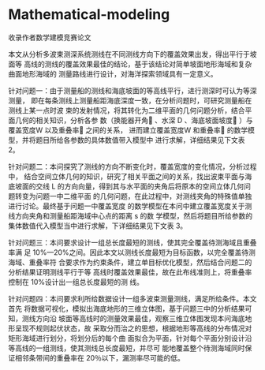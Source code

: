 # Mathematical-modeling
收录作者数学建模竞赛论文

本文从分析多波束测深系统测线在不同测线方向下的覆盖效果出发，得出平行于坡面等 高线的测线的覆盖效果最佳的结论，基于该结论对简单坡面地形海域和复杂曲面地形海域的 测量路线进行设计，对海洋探索领域具有一定意义。 

针对问题一：由于测量船的测线和海底坡面的等高线平行，进行测深时可认为等深测量， 即在每条测线上测量船距海底深度一致，在分析问题时，可研究测量船在测线上某一点时波 束的发射情况，将其转化为二维平面的几何问题分析，结合平面几何的相关知识，分析各参 数（换能器开角 、水深 D 、海底坡面坡度 ）与覆盖宽度W 以及重叠率 之间的关系， 进而建立覆盖宽度W 和重叠率 的数学模型，并将题目所给各参数的具体数值带入模型中 进行求解，详细结果见下文表 2。 

针对问题二：本问探究了测线的方向不断变化时，覆盖宽度的变化情况，分析过程中， 结合空间立体几何的知识，研究了相关平面之间的关系，找出波束平面与海底坡面的交线 L 的方向向量，得到其与水平面的夹角后将原本的空间立体几何问题转变为问题一中二维平面 的几何问题，在此过程中，对测线夹角的特殊值单独进行讨论。最终基于问题一中覆盖宽度 的数学模型在本问中建立覆盖宽度关于测线方向夹角和测量船距海域中心点的距离 s 的数 学模型，然后将题目所给参数的集体数值代入模型当中进行求解，下详细结果见下文表 3。 

针对问题三：本问要求设计一组总长度最短的测线，使其完全覆盖待测海域且重叠率满 足 10%—20%之间。因此本文以测线长度最短为目标函数，以完全覆盖待测海域、重叠率符 合要求作为约束条件，建立单目标优化模型，然后结合问题二的分析结果证明测线平行于等 高线时覆盖效果最佳，故在此布线准则上，将重叠率控制在 10%设计出一组总长度最短的测 线。

针对问题四：本问要求利所给数据设计一组多波束测量测线，满足所给条件。本文首先 将数据可视化，模拟出海底地形的三维立体图，基于问题三中的分析结果可知，测线方向沿 坡面等高线时的测量效果最佳，观察三维立体图发现本问海底地形呈现不规则起伏状态，故 采取分而治之的思想，根据地形等高线的分布情况对矩形海域进行划分，将划分后的每个曲 面拟合为平面，针对每个平面分别设计沿等高线的一组测线，使其测线总长度最短，并尽可 能地覆盖整个待测海域同时保证相邻条带间的重叠率在 20％以下，漏测率尽可能的低。
